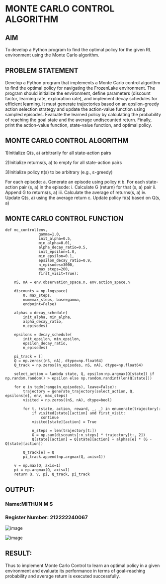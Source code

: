 # MONTE CARLO CONTROL ALGORITHM

## AIM
To develop a Python program to find the optimal policy for the given RL environment using the Monte Carlo algorithm.

## PROBLEM STATEMENT
Develop a Python program that implements a Monte Carlo control algorithm to find the optimal policy for navigating the FrozenLake environment. The program should initialize the environment, define parameters (discount factor, learning rate, exploration rate), and implement decay schedules for efficient learning. It must generate trajectories based on an epsilon-greedy action selection strategy and update the action-value function using sampled episodes. Evaluate the learned policy by calculating the probability of reaching the goal state and the average undiscounted return. Finally, print the action-value function, state-value function, and optimal policy.

## MONTE CARLO CONTROL ALGORITHM
1)Initialize Q(s, a) arbitrarily for all state-action pairs

2)Initialize returns(s, a) to empty for all state-action pairs

3)Initialize policy π(s) to be arbitrary (e.g., ε-greedy)

For each episode:
a. Generate an episode using policy π
b. For each state-action pair (s, a) in the episode:
       i. Calculate G (return) for that (s, a) pair
       ii. Append G to returns(s, a)
       iii. Calculate the average of returns(s, a)
       iv. Update Q(s, a) using the average return
c. Update policy π(s) based on Q(s, a)

## MONTE CARLO CONTROL FUNCTION
```
def mc_control(env,
               gamma=1.0,
               init_alpha=0.5,
               min_alpha=0.01,
               alpha_decay_ratio=0.5,
               init_epsilon=1.0,
               min_epsilon=0.1,
               epsilon_decay_ratio=0.9,
               n_episodes=3000,
               max_steps=200,
               first_visit=True):

    nS, nA = env.observation_space.n, env.action_space.n

    discounts = np.logspace(
        0, max_steps,
        num=max_steps, base=gamma,
        endpoint=False)

    alphas = decay_schedule(
        init_alpha, min_alpha,
        alpha_decay_ratio,
        n_episodes)

    epsilons = decay_schedule(
        init_epsilon, min_epsilon,
        epsilon_decay_ratio,
        n_episodes)

    pi_track = []
    Q = np.zeros((nS, nA), dtype=np.float64)
    Q_track = np.zeros((n_episodes, nS, nA), dtype=np.float64)

    select_action = lambda state, Q, epsilon:np.argmax(Q[state]) if np.random.random() > epsilon else np.random.randint(len(Q[state]))

    for e in tqdm(range(n_episodes), leave=False):
        trajectory = generate_trajectory(select_action, Q, epsilons[e], env, max_steps)
        visited = np.zeros((nS, nA), dtype=bool)

        for t, (state, action, reward, _, _) in enumerate(trajectory):
            if visited[state][action] and first_visit:
                continue
            visited[state][action] = True

            n_steps = len(trajectory[t:])
            G = np.sum(discounts[:n_steps] * trajectory[t:, 2])
            Q[state][action] = Q[state][action] + alphas[e] * (G - Q[state][action])

        Q_track[e] = Q
        pi_track.append(np.argmax(Q, axis=1))

    v = np.max(Q, axis=1)
    pi = np.argmax(Q, axis=1)
    return Q, v, pi, Q_track, pi_track
```

## OUTPUT:
### Name:MITHUN M S
### Register Number: 212222240067
![image](https://github.com/user-attachments/assets/cb8417cc-d9e3-408f-a776-fddda61cf3f9)

![image](https://github.com/user-attachments/assets/9280c059-13d6-4081-83c0-06d5c380ec76)


## RESULT:

Thus to implement Monte Carlo Control to learn an optimal policy in a given environment and evaluate its performance in terms of goal-reaching probability and average return is executed successfully.
